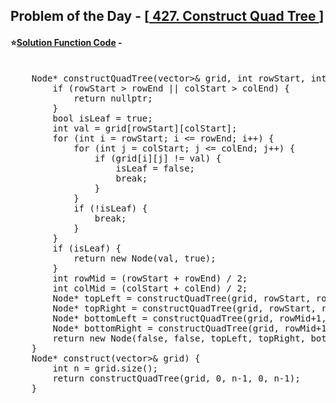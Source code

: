 ## Problem of the Day - [<a href="https://leetcode.com/problems/construct-quad-tree/description/"> 427. Construct Quad Tree </a>]


#### ⭐<ins>Solution Function Code</ins> -
<pre>

    Node* constructQuadTree(vector<vector<int>>& grid, int rowStart, int rowEnd, int colStart, int colEnd) {
        if (rowStart > rowEnd || colStart > colEnd) {
            return nullptr;
        }
        bool isLeaf = true;
        int val = grid[rowStart][colStart];
        for (int i = rowStart; i <= rowEnd; i++) {
            for (int j = colStart; j <= colEnd; j++) {
                if (grid[i][j] != val) {
                    isLeaf = false;
                    break;
                }
            }
            if (!isLeaf) {
                break;
            }
        }        
        if (isLeaf) {
            return new Node(val, true);
        }
        int rowMid = (rowStart + rowEnd) / 2;
        int colMid = (colStart + colEnd) / 2;
        Node* topLeft = constructQuadTree(grid, rowStart, rowMid, colStart, colMid);
        Node* topRight = constructQuadTree(grid, rowStart, rowMid, colMid+1, colEnd);
        Node* bottomLeft = constructQuadTree(grid, rowMid+1, rowEnd, colStart, colMid);
        Node* bottomRight = constructQuadTree(grid, rowMid+1, rowEnd, colMid+1, colEnd);
        return new Node(false, false, topLeft, topRight, bottomLeft, bottomRight);
    }
    Node* construct(vector<vector<int>>& grid) {
        int n = grid.size();
        return constructQuadTree(grid, 0, n-1, 0, n-1);
    }
</pre>
